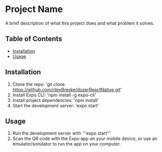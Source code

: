 # Project Name

A brief description of what this project does and what problem it solves.

## Table of Contents

- [Installation](#installation)
- [Usage](#usage)

## Installation

1. Clone the repo: 'git clone https://github.com/rileyBreske/dozerReactNative.git'
2. Install Expo CLI: 'npm install -g expo-cli'
3. Install project dependencies: 'npm install'
4. Start the development server: 'expo start'

## Usage

1. Run the development server with '''expo start'''
2. Scan the QR code with the Expo app on your mobile device, or use an emulator/simulator to run the app on your computer.
